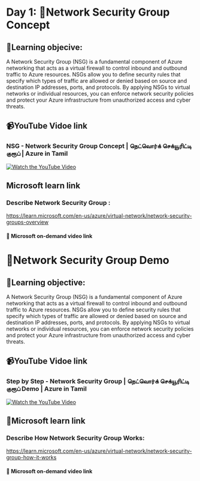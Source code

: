 # Day 1: 🔐Network Security Group Concept
## 🎯Learning objecive:
A Network Security Group (NSG) is a fundamental component of Azure networking that acts as a virtual firewall to control inbound and outbound traffic to Azure resources. NSGs allow you to define security rules that specify which types of traffic are allowed or denied based on source and destination IP addresses, ports, and protocols. By applying NSGs to virtual networks or individual resources, you can enforce network security policies and protect your Azure infrastructure from unauthorized access and cyber threats.

## 📹YouTube Vidoe link 
###  NSG - Network Security Group Concept | நெட்வொர்க் செக்யூரிட்டி குரூப் | Azure in Tamil
[![Watch the YouTube Video](https://img.youtube.com/vi/ttNd3w6_do0/0.jpg)](https://www.youtube.com/watch?v=ttNd3w6_do0)
## Microsoft learn link
### Describe Network Security Group :
https://learn.microsoft.com/en-us/azure/virtual-network/network-security-groups-overview

#### 🎥 Microsoft on-demand video link 

# 🔐Network Security Group Demo
## 🎯Learning objective: 
A Network Security Group (NSG) is a fundamental component of Azure networking that acts as a virtual firewall to control inbound and outbound traffic to Azure resources. NSGs allow you to define security rules that specify which types of traffic are allowed or denied based on source and destination IP addresses, ports, and protocols. By applying NSGs to virtual networks or individual resources, you can enforce network security policies and protect your Azure infrastructure from unauthorized access and cyber threats.

## 📹YouTube Vidoe link 
### Step by Step - Network Security Group | நெட்வொர்க் செக்யூரிட்டி குரூப் Demo | Azure in Tamil
[![Watch the YouTube Video](https://img.youtube.com/vi/AIfb_vFkiDE/0.jpg)](https://www.youtube.com/watch?v=AIfb_vFkiDE)
## 🔗Microsoft learn link
### Describe How Network Security Group Works:
 https://learn.microsoft.com/en-us/azure/virtual-network/network-security-group-how-it-works
#### 🎥 Microsoft on-demand video link 
